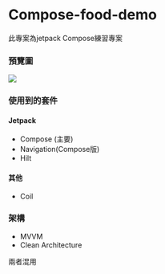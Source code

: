 # Compose-food-demo

此專案為jetpack Compose練習專案
### 預覽圖
![](https://filedn.eu/ld7ntGrLWgQhBvvkDSMNGY8/Screenshot_001.png)
### 使用到的套件
#### Jetpack
- Compose (主要)
- Navigation(Compose版)
- Hilt
#### 其他
- Coil
### 架構
- MVVM 
- Clean Architecture

兩者混用
